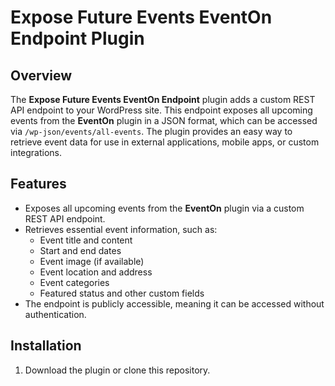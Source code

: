 # Expose Future Events EventOn Endpoint Plugin

## Overview

The **Expose Future Events EventOn Endpoint** plugin adds a custom REST API endpoint to your WordPress site. This endpoint exposes all upcoming events from the **EventOn** plugin in a JSON format, which can be accessed via `/wp-json/events/all-events`. The plugin provides an easy way to retrieve event data for use in external applications, mobile apps, or custom integrations.

## Features

- Exposes all upcoming events from the **EventOn** plugin via a custom REST API endpoint.
- Retrieves essential event information, such as:
  - Event title and content
  - Start and end dates
  - Event image (if available)
  - Event location and address
  - Event categories
  - Featured status and other custom fields
- The endpoint is publicly accessible, meaning it can be accessed without authentication.

## Installation

1. Download the plugin or clone this repository.
   
   ```bash
   
